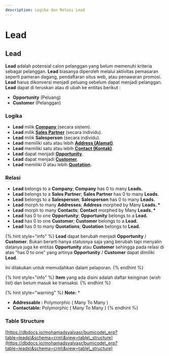 ```yaml
---
description: Logika dan Relasi Lead
---
```


# Lead

## Lead

**Lead** adalah potensial calon pelanggan yang belum memenuhi kriteria sebagai pelanggan. **Lead** biasanya diperoleh melalui aktivitas pemasaran seperti pameran dagang, pendaftaran situs web, atau penawaran promosi. **Lead** harus dikonversi menjadi peluang sebelum dapat menjadi pelanggan. **Lead** dapat di teruskan atau di ubah ke entitas berikut :

* **Opportunity** (Peluang)
* **Customer** (Pelanggan)

### Logika

* **Lead** milik [**Company** ](../core-concept/#company-perusahaan)(secara sistem).
* **Lead** milik [**Sales Partner**](../selling-concept/sales-partner.md) (secara individu).&#x20;
* **Lead** milik **Salesperson** (secara individu).
* **Lead** memiliki satu atau lebih [**Address (Alamat)**](address.md).
* **Lead** memiliki satu atau lebih [**Contact (Kontak)**](contact.md).
* **Lead** dapat menjadi [**Opportunity**](opportunity.md).
* **Lead** dapat menjadi [**Customer**](customer.md).
* **Lead** memiliki 0 atau lebih [**Quotation**](../selling-concept/quotation.md)**.**

### Relasi

* **Lead** belongs to a **Company**; **Company** has 0 to many **Leads.**
* **Lead** belongs to a **Sales Partner**; **Sales Partner** has 0 to many **Leads.**&#x20;
* **Lead** belongs to a **Salesperson**; **Salesperson** has 0 to many **Leads.**
* **Lead** morph to many **Addresses**; **Address** morphed by Many **Leads. \***
* **Lead** morph to many **Contacts**; **Contact** morphed by Many **Leads. \***
* **Lead** has 0 to one **Opportunity**; **Opportunity** belongs to a **Lead.**
* **Lead** has 0 to one **Customer**; **Customer** belongs to a **Lead.**
* **Lead** has 0 to many **Quotations**; **Quotation** belongs to **Lead.**

{% hint style="info" %}
**Lead** dapat berubah menjadi **Opportunity** / **Customer**. Bukan berarti hanya statusnya saja yang berubah tapi menyalin datanya juga ke entitas **Opportunity** atau **Customer** sehingga pada relasi di atas "has 0 to one" yang artinya **Opportunity** / **Customer** dapat dimiliki **Lead**.

Ini dilakukan untuk memudahkan dalam pelaporan.
{% endhint %}

{% hint style="info" %}
**Item** yang ada disini adalah daftar keinginan (wish list) dan belum masuk ke transaksi.
{% endhint %}

{% hint style="warning" %}
**Note:** \*

* **Addressable :** Polymorphic ( Many To Many )
* **Contactable:** Polymorphic ( Many To Many )&#x20;
{% endhint %}

### **Table Structure**

[https://dbdocs.io/mohamadsyalvasr/bumicode\_erp?table=leads\&schema=crm\&view=table\_structure](https://dbdocs.io/mohamadsyalvasr/bumicode\_erp?table=leads\&schema=crm\&view=table\_structure)
